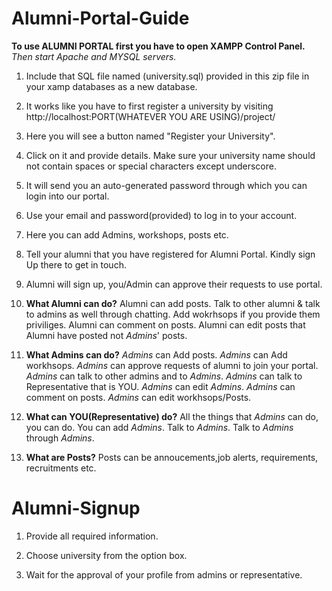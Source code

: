 # Alumni-Portal-Guide


**To use ALUMNI PORTAL first you have to open XAMPP Control Panel.**
*Then start Apache and MYSQL servers.*

1.	Include that SQL file named (university.sql) provided in this zip file in your xamp databases as a new database. 
2.	It works like you have to first register a university by visiting http://localhost:PORT(WHATEVER YOU ARE USING)/project/
3.	Here you will see a button named "Register your University".
4.	Click on it and provide details. Make sure your university name should not contain spaces or special characters except underscore.
5.	It will send you an auto-generated password through which you can login into our portal.
6.	Use your email and password(provided) to log in to your account.
7.	Here you can add Admins, workshops, posts etc.
8.	Tell your alumni that you have registered for Alumni Portal. Kindly sign Up there to get in touch.
9.	Alumni will sign up, you/Admin can approve their requests to use portal.

 10. **What Alumni can do?**
	 Alumni can add posts. 
	 Talk to other alumni & talk to admins as well through chatting.
	 Add wokrhsops if you provide them priviliges.
	 Alumni can comment on posts.
	 Alumni can edit posts that Alumni have posted not *Admins*' posts.	 

 11. **What Admins can do?**
	 *Admins* can Add posts. 
	 *Admins* can Add workhsops.
	 *Admins* can approve requests of alumni to join your portal.
	 *Admins* can talk to other admins and to *Admins*.
	 *Admins* can talk to Representative that is YOU.
	 *Admins* can edit *Admins*.
	 *Admins* can comment on posts.
	 *Admins* can edit workhsops/Posts.

 12. **What can YOU(Representative) do?**
	All the things that *Admins* can do, you can do.
	You can add *Admins*.
	Talk to *Admins*.
	Talk to *Admins* through *Admins*.

 13. **What are Posts?**
	Posts can be annoucements,job alerts, requirements, recruitments etc.




# Alumni-Signup

1. Provide all required information.

2. Choose university from the option box.

3. Wait for the approval of your profile from admins or representative.

